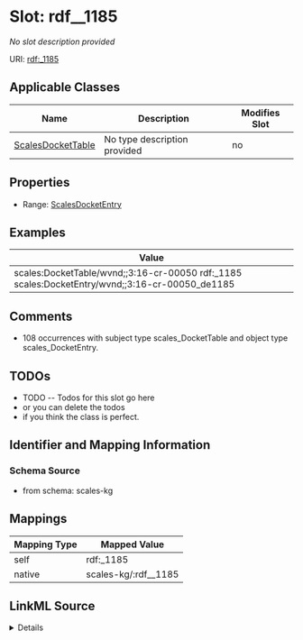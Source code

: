 

# Slot: rdf__1185


_No slot description provided_





URI: [rdf:_1185](http://www.w3.org/1999/02/22-rdf-syntax-ns#_1185)



<!-- no inheritance hierarchy -->





## Applicable Classes

| Name | Description | Modifies Slot |
| --- | --- | --- |
| [ScalesDocketTable](../classes/ScalesDocketTable.md) | No type description provided |  no  |







## Properties

* Range: [ScalesDocketEntry](../classes/ScalesDocketEntry.md)






## Examples

| Value |
| --- |
| scales:DocketTable/wvnd;;3:16-cr-00050 rdf:_1185 scales:DocketEntry/wvnd;;3:16-cr-00050_de1185 |

## Comments

* 108 occurrences with subject type scales_DocketTable and object type scales_DocketEntry.

## TODOs

* TODO -- Todos for this slot go here
* or you can delete the todos
* if you think the class is perfect.

## Identifier and Mapping Information







### Schema Source


* from schema: scales-kg




## Mappings

| Mapping Type | Mapped Value |
| ---  | ---  |
| self | rdf:_1185 |
| native | scales-kg/:rdf__1185 |




## LinkML Source

<details>
```yaml
name: rdf__1185
description: No slot description provided
todos:
- TODO -- Todos for this slot go here
- or you can delete the todos
- if you think the class is perfect.
comments:
- 108 occurrences with subject type scales_DocketTable and object type scales_DocketEntry.
examples:
- value: scales:DocketTable/wvnd;;3:16-cr-00050 rdf:_1185 scales:DocketEntry/wvnd;;3:16-cr-00050_de1185
from_schema: scales-kg
rank: 1000
slot_uri: rdf:_1185
alias: rdf__1185
domain_of:
- scales_DocketTable
range: scales_DocketEntry

```
</details>